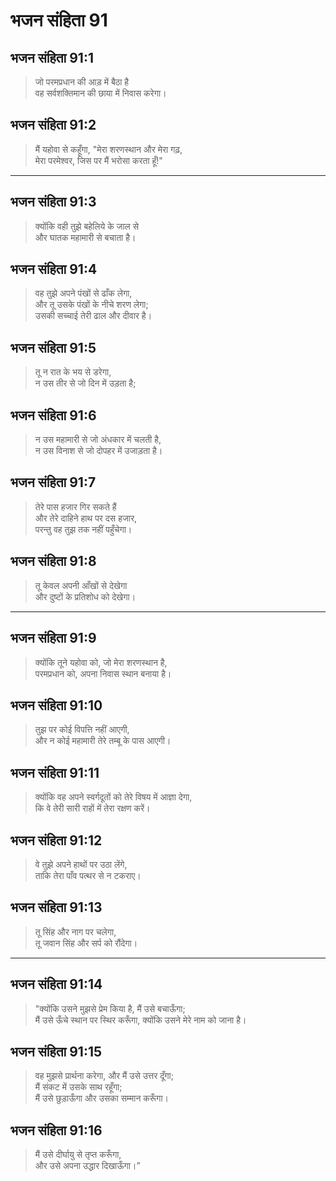 # भजन संहिता 91

## भजन संहिता 91:1

> जो परमप्रधान की आड़ में बैठा है  
> वह सर्वशक्तिमान की छाया में निवास करेगा।

## भजन संहिता 91:2

> मैं यहोवा से कहूँगा, "मेरा शरणस्थान और मेरा गढ़,  
> मेरा परमेश्वर, जिस पर मैं भरोसा करता हूँ!"

---

## भजन संहिता 91:3

> क्योंकि वही तुझे बहेलिये के जाल से  
> और घातक महामारी से बचाता है।

## भजन संहिता 91:4

> वह तुझे अपने पंखों से ढाँक लेगा,  
> और तू उसके पंखों के नीचे शरण लेगा;  
> उसकी सच्चाई तेरी ढाल और दीवार है।

## भजन संहिता 91:5

> तू न रात के भय से डरेगा,  
> न उस तीर से जो दिन में उड़ता है;

## भजन संहिता 91:6

> न उस महामारी से जो अंधकार में चलती है,  
> न उस विनाश से जो दोपहर में उजाड़ता है।

## भजन संहिता 91:7

> तेरे पास हजार गिर सकते हैं  
> और तेरे दाहिने हाथ पर दस हजार,  
> परन्तु वह तुझ तक नहीं पहुँचेगा।

## भजन संहिता 91:8

> तू केवल अपनी आँखों से देखेगा  
> और दुष्टों के प्रतिशोध को देखेगा।

---

## भजन संहिता 91:9

> क्योंकि तूने यहोवा को, जो मेरा शरणस्थान है,  
> परमप्रधान को, अपना निवास स्थान बनाया है।

## भजन संहिता 91:10

> तुझ पर कोई विपत्ति नहीं आएगी,  
> और न कोई महामारी तेरे तम्बू के पास आएगी।

## भजन संहिता 91:11

> क्योंकि वह अपने स्वर्गदूतों को तेरे विषय में आज्ञा देगा,  
> कि वे तेरी सारी राहों में तेरा रक्षण करें।

## भजन संहिता 91:12

> वे तुझे अपने हाथों पर उठा लेंगे,  
> ताकि तेरा पाँव पत्थर से न टकराए।

## भजन संहिता 91:13

> तू सिंह और नाग पर चलेगा,  
> तू जवान सिंह और सर्प को रौंदेगा।

---

## भजन संहिता 91:14

> "क्योंकि उसने मुझसे प्रेम किया है, मैं उसे बचाऊँगा;  
> मैं उसे ऊँचे स्थान पर स्थिर करूँगा, क्योंकि उसने मेरे नाम को जाना है।

## भजन संहिता 91:15

> वह मुझसे प्रार्थना करेगा, और मैं उसे उत्तर दूँगा;  
> मैं संकट में उसके साथ रहूँगा;  
> मैं उसे छुड़ाऊँगा और उसका सम्मान करूँगा।

## भजन संहिता 91:16

> मैं उसे दीर्घायु से तृप्त करूँगा,  
> और उसे अपना उद्धार दिखाऊँगा।”
